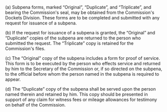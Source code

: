 (a) Subpena forms, marked “Original”, “Duplicate”, and “Triplicate”, and bearing the Commission's seal, may be obtained from the Commission's Dockets Division. These forms are to be completed and submitted with any request for issuance of a subpena.
                

(b) If the request for issuance of a subpena is granted, the “Original” and “Duplicate” copies of the subpena are returned to the person who submitted the request. The “Triplicate” copy is retained for the Commission's files.

(c) The “Original” copy of the subpena includes a form for proof of service. This form is to be executed by the person who effects service and returned by him to the Secretary of the Commission or, if so directed on the subpena, to the official before whom the person named in the subpena is required to appear.

(d) The “Duplicate” copy of the subpena shall be served upon the person named therein and retained by him. This copy should be presented in support of any claim for witness fees or mileage allowances for testimony on behalf of the Commission.

